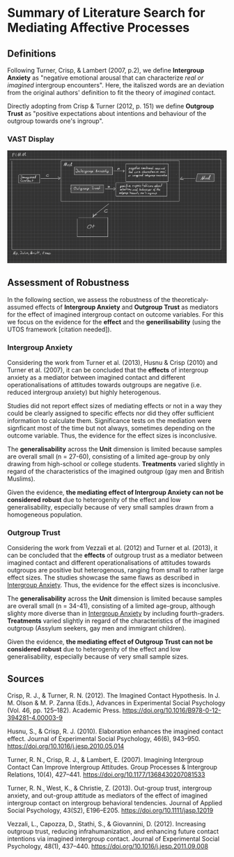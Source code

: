 # Summary of Literature Search for Mediating Affective Processes
## Definitions
Following Turner, Crisp, & Lambert (2007, p.2), we define **Intergroup Anxiety** as "negative emotional arousal that can characterize *real or imagined* intergroup encounters".
Here, the italiszed words are an deviation from the original authors' definition to fit the theory of *imagined* contact.

Directly adopting from Crisp & Turner (2012, p. 151) we define **Outgroup Trust** as "positive expectations about intentions and behaviour of the outgroup towards one's ingroup".

### VAST Display
![VAST Display](VAST_display.png)

## Assessment of Robustness
In the following section, we assess the robustness of the theoreticaly-assumed effects of **Intergroup Anxiety** and **Outgroup Trust** as mediators for the effect of imagined intergroup contact on outcome variables. For this we focus on the evidence for the **effect** and the **generilisability** (using the UTOS framework [citation needed]).

### Intergroup Anxiety
Considering the work from Turner et al. (2013), Husnu & Crisp (2010) and Turner et al. (2007), it can be concluded that the **effects** of intergroup anxiety as a mediator between imagined contact and different operationalisations of attitudes towards outgroups are negative (i.e. reduced intergroup anxiety) but highly heterogenous. 

Studies did not report effect sizes of mediating effects or not in a way they could be clearly assigned to specific effects nor did they offer sufficient information to calculate them. Significance tests on the mediation were signficant most of the time but not always, sometimes depending on the outcome variable.
Thus, the evidence for the effect sizes is inconclusive.

The **generalisability** across the **Unit** dimension is limited because samples are overall small (n = 27-60), consisting of a limited age-group by only drawing from high-school or college students. **Treatments** varied slightly in regard of the characteristics of the imagined outgroup (gay men and British Muslims).

Given the evidence, **the mediating effect of Intergroup Anxiety can not be considered robust** due to heterogenity of the effect and low generalisability, especially because of very small samples drawn from a homogeneous population.

### Outgroup Trust
Considering the work from Vezzali et al. (2012) and Turner et al. (2013), it can be concluded that the **effects** of outgroup trust as a mediator between imagined contact and different operationalisations of attitudes towards outgroups are positive but heterogenous, ranging from small to rather large effect sizes. 
The studies showcase the same flaws as described in [ Intergroup Anxiety](#intergroup-anxiety). Thus, the evidence for the effect sizes is inconclusive.

The **generalisability** across the **Unit** dimension is limited because samples are overall small (n = 34-41), consisting of a limited age-group, although slighty more diverse than in [Intergroup Anxiety](#intergroup-anxiety) by including fourth-graders. **Treatments** varied slightly in regard of the characteristics of the imagined outgroup (Assylum seekers, gay men and immigrant children).

Given the evidence, **the mediating effect of Outgroup Trust can not be considered robust** due to heterogenity of the effect and low generalisability, especially because of very small sample sizes.

## Sources
Crisp, R. J., & Turner, R. N. (2012). The Imagined Contact Hypothesis. In J. M. Olson & M. P. Zanna (Eds.), Advances in Experimental Social Psychology (Vol. 46, pp. 125–182). Academic Press. https://doi.org/10.1016/B978-0-12-394281-4.00003-9

Husnu, S., & Crisp, R. J. (2010). Elaboration enhances the imagined contact effect. Journal of Experimental Social Psychology, 46(6), 943–950. https://doi.org/10.1016/j.jesp.2010.05.014

Turner, R. N., Crisp, R. J., & Lambert, E. (2007). Imagining Intergroup Contact Can Improve Intergroup Attitudes. Group Processes & Intergroup Relations, 10(4), 427–441. https://doi.org/10.1177/1368430207081533

Turner, R. N., West, K., & Christie, Z. (2013). Out-group trust, intergroup anxiety, and out-group attitude as mediators of the effect of imagined intergroup contact on intergroup behavioral tendencies. Journal of Applied Social Psychology, 43(S2), E196–E205. https://doi.org/10.1111/jasp.12019

Vezzali, L., Capozza, D., Stathi, S., & Giovannini, D. (2012). Increasing outgroup trust, reducing infrahumanization, and enhancing future contact intentions via imagined intergroup contact. Journal of Experimental Social Psychology, 48(1), 437–440. https://doi.org/10.1016/j.jesp.2011.09.008

